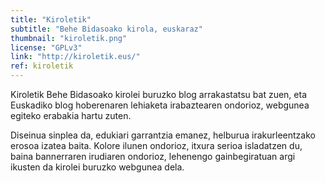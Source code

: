 ```yaml
---
title: "Kiroletik"
subtitle: "Behe Bidasoako kirola, euskaraz"
thumbnail: "kiroletik.png"
license: "GPLv3"
link: "http://kiroletik.eus/"
ref: kiroletik
---
```


Kiroletik Behe Bidasoako kirolei buruzko blog arrakastatsu bat zuen, eta Euskadiko blog hoberenaren lehiaketa
irabaztearen ondorioz, webgunea egiteko erabakia hartu zuten.

Diseinua sinplea da, edukiari garrantzia emanez, helburua irakurleentzako erosoa izatea baita. Kolore ilunen ondorioz,
itxura serioa isladatzen du, baina bannerraren irudiaren ondorioz, lehenengo gainbegiratuan argi ikusten da kirolei
buruzko webgunea dela.

